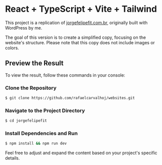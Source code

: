 # React + TypeScript + Vite + Tailwind

This project is a replication of [jorgefelipefit.com.br](https://jorgefelipefit.com.br/), originally built with WordPress by me.

The goal of this version is to create a simplified copy, focusing on the website's structure. Please note that this copy does not include images or colors.

## Preview the Result

To view the result, follow these commands in your console:

### Clone the Repository

```bash
$ git clone https://github.com/rafaelcarvalhoj/websites.git
```

### Navigate to the Project Directory
```bash
$ cd jorgefelipefit
```

### Install Dependencies and Run
```bash
$ npm install && npm run dev
```

Feel free to adjust and expand the content based on your project's specific details.